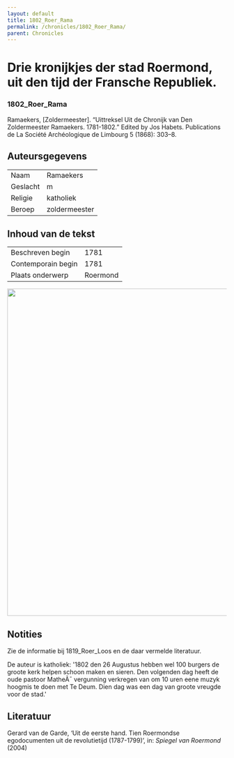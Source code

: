 ```yaml
---
layout: default
title: 1802_Roer_Rama
permalink: /chronicles/1802_Roer_Rama/
parent: Chronicles
--- 
```



# Drie kronijkjes der stad Roermond, uit den tijd der Fransche Republiek. 

### 1802_Roer_Rama 

Ramaekers, [Zoldermeester]. “Uittreksel Uit de Chronijk van Den Zoldermeester Ramaekers. 1781-1802.” Edited by Jos Habets. Publications de La Société Archéologique de Limbourg 5 (1868): 303–8. 

## Auteursgegevens 

| | | 
| --------------- | --------------- | 
| Naam |  Ramaekers | 
| Geslacht | m | 
| Religie | katholiek | 
| Beroep | zoldermeester | 

## Inhoud van de tekst 

| | | 
| --------------- | --------------- | 
| Beschreven begin | 1781 | 
| Contemporain begin | 1781 | 
| Plaats onderwerp | Roermond | 

[<img src="..\..\barplots_chronicles\1802_Roer_Rama.jpg" width="750"/>](..\..\barplots_chronicles\1802_Roer_Rama.jpg) 

## Notities 

Zie de informatie bij 1819_Roer_Loos en de daar vermelde literatuur.

De auteur is katholiek: '1802 den 26 Augustus hebben wel 100 burgers de groote kerk helpen schoon maken
en sieren. Den volgenden dag heeft de oude pastoor MatheÃ¯ vergunning
verkregen van om 10 uren eene muzyk hoogmis te doen met Te Deum. Dien dag was
een dag van groote vreugde voor de stad.'

## Literatuur 

Gerard van de Garde, ‘Uit de eerste hand. Tien Roermondse egodocumenten uit de revolutietijd (1787-1799)’, in: *Spiegel van Roermond* (2004)

